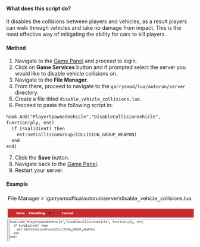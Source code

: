 #### What does this script do?
It disables the collisions between players and vehicles, as a result players can walk through vehicles and take no damage from impact. This is the most effective way of mitigating the ability for cars to kill players.

#### Method
1. Navigate to the [Game Panel](https://gamepanel.hexanenetworks.com) and 
proceed to login.
2. Click on **Game Services** button and if prompted select the server you would like to disable vehicle collisions on.
3. Navigate to the **File Manager**.
4. From there, proceed to navigate to the `garrysmod/lua/autorun/server` directory.
5. Create a file titled `disable_vehicle_collisions.lua`.
6. Proceed to paste the following script in:
```
hook.Add("PlayerSpawnedVehicle","DisableCollisionVehicle", function(ply, ent)
  if IsValid(ent) then
    ent:SetCollisionGroup(COLLISION_GROUP_WEAPON)
  end
end)
```
7. Click the **Save** button.
8. Navigate back to the [Game Panel](https://gamepanel.hexanenetworks.com).
9. Restart your server.

#### Example
![](https://raw.githubusercontent.com/HexaneNetworks/help-assets/master/assets/disable_vehicle_collisions.png)